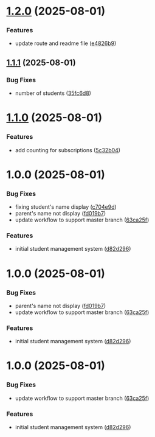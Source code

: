 # [1.2.0](https://github.com/khanh1084/test-mini-web/compare/v1.1.1...v1.2.0) (2025-08-01)


### Features

* update route and readme file ([e4826b9](https://github.com/khanh1084/test-mini-web/commit/e4826b94f1b2c1027fcb82fcadfe54a126473562))

## [1.1.1](https://github.com/khanh1084/test-mini-web/compare/v1.1.0...v1.1.1) (2025-08-01)


### Bug Fixes

* number of students ([35fc6d8](https://github.com/khanh1084/test-mini-web/commit/35fc6d8e5b60db3e2904bc428af2694467b79a40))

# [1.1.0](https://github.com/khanh1084/test-mini-web/compare/v1.0.0...v1.1.0) (2025-08-01)


### Features

* add counting for subscriptions ([5c32b04](https://github.com/khanh1084/test-mini-web/commit/5c32b04ee97cbe9b3298a0bac95d3a9fec9a1e9f))

# 1.0.0 (2025-08-01)


### Bug Fixes

* fixing student's name display ([c704e9d](https://github.com/khanh1084/test-mini-web/commit/c704e9d54a6a87ec53c4a8827f9685eff7203732))
* parent's name not display ([fd019b7](https://github.com/khanh1084/test-mini-web/commit/fd019b71a73ec32c49be245c3681aded2a36668b))
* update workflow to support master branch ([63ca25f](https://github.com/khanh1084/test-mini-web/commit/63ca25fc7c8f60dfbfb94e96cb2dfd413b06da42))


### Features

* initial student management system ([d82d296](https://github.com/khanh1084/test-mini-web/commit/d82d296ac053bdb4c414a1fe7488d73ef9f1594b))

# 1.0.0 (2025-08-01)


### Bug Fixes

* parent's name not display ([fd019b7](https://github.com/khanh1084/test-mini-web/commit/fd019b71a73ec32c49be245c3681aded2a36668b))
* update workflow to support master branch ([63ca25f](https://github.com/khanh1084/test-mini-web/commit/63ca25fc7c8f60dfbfb94e96cb2dfd413b06da42))


### Features

* initial student management system ([d82d296](https://github.com/khanh1084/test-mini-web/commit/d82d296ac053bdb4c414a1fe7488d73ef9f1594b))

# 1.0.0 (2025-08-01)


### Bug Fixes

* update workflow to support master branch ([63ca25f](https://github.com/khanh1084/test-mini-web/commit/63ca25fc7c8f60dfbfb94e96cb2dfd413b06da42))


### Features

* initial student management system ([d82d296](https://github.com/khanh1084/test-mini-web/commit/d82d296ac053bdb4c414a1fe7488d73ef9f1594b))
